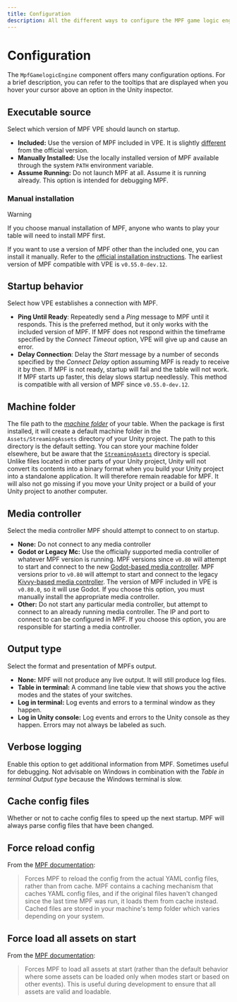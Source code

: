 ```yaml
---
title: Configuration
description: All the different ways to configure the MPF game logic engine
---
```


# Configuration

The `MpfGamelogicEngine` component offers many configuration options. For a
brief description, you can refer to the tooltips that are displayed when you
hover your cursor above an option in the Unity inspector.

## Executable source

Select which version of MPF VPE should launch on startup.

- **Included:** Use the version of MPF included in VPE. It is slightly
  [different](technical-details.md#included-mpf-binaries) from the official
  version.
- **Manually Installed:** Use the locally installed version of MPF available
  through the system `PATH` environment variable.
- **Assume Running:** Do not launch MPF at all. Assume it is running already.
  This option is intended for debugging MPF.

### Manual installation

> [!WARNING]
>
> If you choose manual installation of MPF, anyone who wants to play your table
> will need to install MPF first.

If you want to use a version of MPF other than the included one, you can install
it manually. Refer to the
[official installation instructions](https://missionpinball.org/latest/install/).
The earliest version of MPF compatible with VPE is `v0.55.0-dev.12`.

## Startup behavior

Select how VPE establishes a connection with MPF.

- **Ping Until Ready**: Repeatedly send a _Ping_ message to MPF until it
  responds. This is the preferred method, but it only works with the included
  version of MPF. If MPF does not respond within the timeframe specified by the
  _Connect Timeout_ option, VPE will give up and cause an error.
- **Delay Connection**: Delay the _Start_ message by a number of seconds
  specified by the _Connect Delay_ option assuming MPF is ready to receive it by
  then. If MPF is not ready, startup will fail and the table will not work. If
  MPF starts up faster, this delay slows startup needlessly. This method is
  compatible with all version of MPF since `v0.55.0-dev.12`.

## Machine folder

The file path to the
[_machine folder_](https://missionpinball.org/latest/tutorial/2_creating_a_new_machine/)
of your table. When the package is first installed, it will create a default
machine folder in the `Assets/StreamingAssets` directory of your Unity project.
The path to this directory is the default setting. You can store your machine
folder elsewhere, but be aware that the
[`StreamingAssets`](https://docs.unity3d.com/Manual/StreamingAssets.html)
directory is special. Unlike files located in other parts of your Unity project,
Unity will not convert its contents into a binary format when you build your
Unity project into a standalone application. It will therefore remain readable
for MPF. It will also not go missing if you move your Unity project or a build
of your Unity project to another computer.

## Media controller

Select the media controller MPF should attempt to connect to on startup.

- **None:** Do not connect to any media controller
- **Godot or Legacy Mc:** Use the officially supported media controller of
  whatever MPF version is running. MPF versions since `v0.80` will attempt to
  start and connect to the new
  [Godot-based media controller](https://missionpinball.org/latest/gmc/). MPF
  versions prior to `v0.80` will attempt to start and connect to the legacy
  [Kivvy-based media controller](https://missionpinball.org/latest/mc/). The
  version of MPF included in VPE is `v0.80.0`, so it will use Godot. If you
  choose this option, you must manually install the appropriate media
  controller.
- **Other:** Do not start any particular media controller, but attempt to
  connect to an already running media controller. The IP and port to connect to
  can be configured in MPF. If you choose this option, you are responsible for
  starting a media controller.

## Output type

Select the format and presentation of MPFs output.

- **None:** MPF will not produce any live output. It will still produce log
  files.
- **Table in terminal:** A command line table view that shows you the active
  modes and the states of your switches.
- **Log in terminal:** Log events and errors to a terminal window as they
  happen.
- **Log in Unity console:** Log events and errors to the Unity console as they
  happen. Errors may not always be labeled as such.

## Verbose logging

Enable this option to get additional information from MPF. Sometimes useful for
debugging. Not advisable on Windows in combination with the _Table in terminal_
_Output type_ because the Windows terminal is slow.

## Cache config files

Whether or not to cache config files to speed up the next startup. MPF will
always parse config files that have been changed.

## Force reload config

From the
[MPF documentation](https://missionpinball.org/latest/running/commands/game/):

> Forces MPF to reload the config from the actual YAML config files, rather than
> from cache. MPF contains a caching mechanism that caches YAML config files,
> and if the original files haven't changed since the last time MPF was run, it
> loads them from cache instead. Cached files are stored in your machine's temp
> folder which varies depending on your system.

## Force load all assets on start

From the
[MPF documentation](https://missionpinball.org/latest/running/commands/game/):

> Forces MPF to load all assets at start (rather than the default behavior where
> some assets can be loaded only when modes start or based on other events).
> This is useful during development to ensure that all assets are valid and
> loadable.
